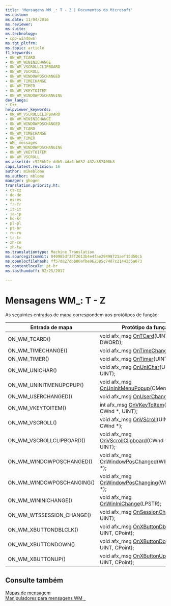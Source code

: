 ```yaml
---
title: 'Mensagens WM _: T - Z | Documentos do Microsoft'
ms.custom: 
ms.date: 11/04/2016
ms.reviewer: 
ms.suite: 
ms.technology:
- cpp-windows
ms.tgt_pltfrm: 
ms.topic: article
f1_keywords:
- ON_WM_TCARD
- ON_WM_WININICHANGE
- ON_WM_VSCROLLCLIPBOARD
- ON_WM_VSCROLL
- ON_WM_WINDOWPOSCHANGED
- ON_WM_TIMECHANGE
- ON_WM_TIMER
- ON_WM_VKEYTOITEM
- ON_WM_WINDOWPOSCHANGING
dev_langs:
- C++
helpviewer_keywords:
- ON_WM_VSCROLLCLIPBOARD
- ON_WM_WININICHANGE
- ON_WM_WINDOWPOSCHANGED
- ON_WM_TCARD
- ON_WM_TIMECHANGE
- ON_WM_TIMER
- WM_ messages
- ON_WM_WINDOWPOSCHANGING
- ON_WM_VKEYTOITEM
- ON_WM_VSCROLL
ms.assetid: c528bb2e-ddb5-4da6-b652-432a387408b8
caps.latest.revision: 16
author: mikeblome
ms.author: mblome
manager: ghogen
translation.priority.ht:
- cs-cz
- de-de
- es-es
- fr-fr
- it-it
- ja-jp
- ko-kr
- pl-pl
- pt-br
- ru-ru
- tr-tr
- zh-cn
- zh-tw
ms.translationtype: Machine Translation
ms.sourcegitcommit: 040985df34f2613b4e4fae29498721aef15d50cb
ms.openlocfilehash: ff57d827dbb00afbe962385c74d7c2144335a073
ms.contentlocale: pt-br
ms.lasthandoff: 02/25/2017

---
```

# <a name="wm-messages-t---z"></a>Mensagens WM_: T - Z
As seguintes entradas de mapa correspondem aos protótipos de função:  
  
|Entrada de mapa|Protótipo da função|  
|---------------|------------------------|  
|ON_WM_TCARD()|void afx_msg [OnTCard](../../mfc/reference/cwnd-class.md#ontcard)(UINT, DWORD);|  
|ON_WM_TIMECHANGE()|void afx_msg [OnTimeChange](../../mfc/reference/cwnd-class.md#ontimechange)();|  
|ON_WM_TIMER()|void afx_msg [OnTimer](../../mfc/reference/cwnd-class.md#ontimer)(UINT_PTR);|  
|ON_WM_UNICHAR()|void afx_msg [OnUniChar](../../mfc/reference/cwnd-class.md#onunichar)(UINT, UINT, UINT);|  
|ON_WM_UNINITMENUPOPUP()|void afx_msg [OnUnInitMenuPopup](../../mfc/reference/cwnd-class.md#onuninitmenupopup)(CMenu *, UINT);|  
|ON_WM_USERCHANGED()|void afx_msg [OnUserChanged](../../mfc/reference/cwnd-class.md#onuserchanged)();|  
|ON_WM_VKEYTOITEM()|int afx_msg [OnVKeyToItem](../../mfc/reference/cwnd-class.md#onvkeytoitem)(UINT, CWnd *, UINT);|  
|ON_WM_VSCROLL()|void afx_msg [OnVScroll](../../mfc/reference/cwnd-class.md#onvscroll)(UINT, UINT, CWnd *);|  
|ON_WM_VSCROLLCLIPBOARD()|void afx_msg [OnVScrollClipboard](../../mfc/reference/cwnd-class.md#onvscrollclipboard)(CWnd *, UINT, UINT);|  
|ON_WM_WINDOWPOSCHANGED()|void afx_msg [OnWindowPosChanged](../../mfc/reference/cwnd-class.md#onwindowposchanged)(WINDOWPOS *);|  
|ON_WM_WINDOWPOSCHANGING()|void afx_msg [OnWindowPosChanging](../../mfc/reference/cwnd-class.md#onwindowposchanging)(WINDOWPOS *);|  
|ON_WM_WININICHANGE()|void afx_msg [OnWinIniChange](../../mfc/reference/cwnd-class.md#onwininichange)(LPSTR);|  
|ON_WM_WTSSESSION_CHANGE()|void afx_msg [OnSessionChange](../../mfc/reference/cwnd-class.md#onsessionchange)(UINT, UINT);|  
|ON_WM_XBUTTONDBLCLK()|void afx_msg [OnXButtonDblClk](../../mfc/reference/cwnd-class.md#onxbuttondblclk)(UINT, UINT, CPoint);|  
|ON_WM_XBUTTONDOWN()|void afx_msg [OnXButtonDown](../../mfc/reference/cwnd-class.md#onxbuttondown)(UINT, UINT, CPoint);|  
|ON_WM_XBUTTONUP()|void afx_msg [OnXButtonUp](../../mfc/reference/cwnd-class.md#onxbuttonup)(UINT, UINT, CPoint);|  
  
## <a name="see-also"></a>Consulte também  
 [Mapas de mensagem](../../mfc/reference/message-maps-mfc.md)   
 [Manipuladores para mensagens WM _](../../mfc/reference/handlers-for-wm-messages.md)


